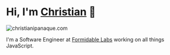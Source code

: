 # Hi, I'm [Christian](https://christianipanaque.com) 👋

![christianipanaque.com](https://raw.githubusercontent.com/chrisipanaque/chrisipanaque/master/christian-ipanaque-header.png)

I'm a Software Engineer at [Formidable Labs](https://formidable.com/) working on all things JavaScript.
